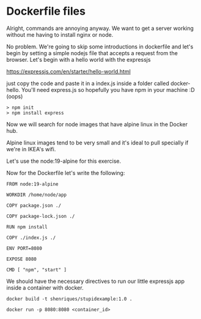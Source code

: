 # Dockerfile files

Alright, commands are annoying anyway. We want to get a server working
without me having to install nginx or node. 

No problem. We're going to skip some introductions in dockerfile and 
let's begin by setting a simple nodejs file that accepts a request from
the browser. Let's begin with a hello world with the expressjs

https://expressjs.com/en/starter/hello-world.html

just copy the code and paste it in a index.js inside a folder 
called docker-hello. You'll need express.js so hopefully you
have npm in your machine :D (oops)

```
> npm init
> npm install express
```

Now we will search for node images that have alpine linux in the Docker hub.

Alpine linux images tend to be very small and it's ideal to pull specially
if we're in IKEA's wifi. 

Let's use the node:19-alpine for this exercise.

Now for the Dockerfile let's write the following: 

```
FROM node:19-alpine

WORKDIR /home/node/app

COPY package.json ./

COPY package-lock.json ./

RUN npm install

COPY ./index.js ./

ENV PORT=8080

EXPOSE 8080

CMD [ "npm", "start" ]
```

We should have the necessary directives to run our little expressjs app inside
a container with docker.

```docker build -t shenriques/stupidexample:1.0 .```


```docker run -p 8080:8080 <container_id>```


